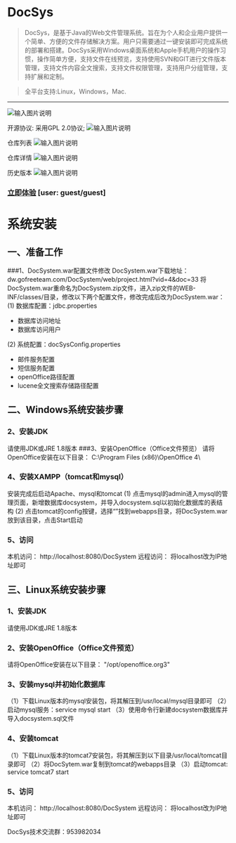 # DocSys

> DocSys，是基于Java的Web文件管理系统。旨在为个人和企业用户提供一个简单、方便的文件存储解决方案。用户只需要通过一键安装即可完成系统的部署和搭建。DocSys采用Windows桌面系统和Apple手机用户的操作习惯，操作简单方便，支持文件在线预览，支持使用SVN和GIT进行文件版本管理，支持文件内容全文搜索，支持文件权限管理，支持用户分组管理，支持扩展和定制。

> 全平台支持:Linux，Windows，Mac.
-----
![输入图片说明](https://images.gitee.com/uploads/images/2018/1117/233316_639ed640_1558129.png "1.png")

开源协议: 采用GPL 2.0协议;
![输入图片说明](https://images.gitee.com/uploads/images/2018/1117/233347_2cc1a65f_1558129.png "2.png")

仓库列表
![输入图片说明](https://images.gitee.com/uploads/images/2018/1117/234733_69d967ef_1558129.png "6.png")

仓库详情
![输入图片说明](https://images.gitee.com/uploads/images/2018/1117/234744_2850feb3_1558129.png "7.png")

历史版本
![输入图片说明](https://images.gitee.com/uploads/images/2018/1119/095414_fba9ce48_1558129.png "8.png")

### [立即体验](http://dw.gofreeteam.com) [user: guest/guest]

# 系统安装
## 一、准备工作
###1、DocSystem.war配置文件修改
DocSystem.war下载地址： dw.gofreeteam.com/DocSystem/web/project.html?vid=4&doc=33
将DocSystem.war重命名为DocSystem.zip文件，进入zip文件的WEB-INF/classes/目录，修改以下两个配置文件，修改完成后改为DocSystem.war：
(1) 数据库配置：jdbc.properties
- 数据库访问地址
- 数据库访问用户

(2) 系统配置：docSysConfig.properties
- 邮件服务配置
- 短信服务配置
- openOffice路径配置
- lucene全文搜索存储路径配置

## 二、Windows系统安装步骤
### 2、安装JDK
请使用JDK或JRE 1.8版本
###3、安装OpenOffice（Office文件预览）
请将OpenOffice安装在以下目录：
C:\Program Files (x86)\OpenOffice 4\
### 4、安装XAMPP（tomcat和mysql）
安装完成后启动Apache、mysql和tomcat
(1) 点击mysql的admin进入mysql的管理页面，新增数据库docsystem，并导入docsystem.sql以初始化数据库的表结构
(2) 点击tomcat的config按键，选择“<Browser>”找到webapps目录，将DocSystem.war放到该目录，点击Start启动
### 5、访问
本机访问：
http://localhost:8080/DocSystem
远程访问：
将localhost改为IP地址即可

## 三、Linux系统安装步骤
### 1、安装JDK
请使用JDK或JRE 1.8版本
### 2、安装OpenOffice（Office文件预览）
请将OpenOffice安装在以下目录：
"/opt/openoffice.org3"
### 3、安装mysql并初始化数据库
（1）下载Linux版本的mysql安装包，将其解压到/usr/local/mysql目录即可
（2）启动mysql服务：service mysql start
（3）使用命令行新建docsystem数据库并导入docsystem.sql文件
### 4、安装tomcat
（1）下载Linux版本的tomcat7安装包，将其解压到以下目录/usr/local/tomcat目录即可
（2）将DocSytem.war复制到tomcat的webapps目录
（3）启动tomcat: service tomcat7 start
### 5、访问
本机访问：
http://localhost:8080/DocSystem
远程访问：
将localhost改为IP地址即可

DocSys技术交流群：953982034